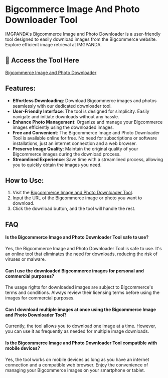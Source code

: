 # Bigcommerce Image And Photo Downloader Tool

IMGPANDA's Bigcommerce Image and Photo Downloader is a user-friendly tool designed to easily download images from the Bigcommerce website. Explore efficient image retrieval at IMGPANDA.

## 🔗 Access the Tool Here
[Bigcommerce Image and Photo Downloader](https://imgpanda.com/bigcommerce-image-and-photo-downloader-tool/)

## Features:

- **Effortless Downloading**: Download Bigcommerce images and photos seamlessly with our dedicated downloader tool.
- **User-Friendly Interface**: The tool is designed for simplicity. Easily navigate and initiate downloads without any hassle.
- **Enhance Photo Management**: Organize and manage your Bigcommerce images efficiently using the downloaded images.
- **Free and Convenient**: The Bigcommerce Image and Photo Downloader Tool is available online for free. No need for subscriptions or software installations, just an internet connection and a web browser.
- **Preserve Image Quality**: Maintain the original quality of your Bigcommerce images during the download process.
- **Streamlined Experience**: Save time with a streamlined process, allowing you to quickly obtain the images you need.

## How to Use:

1. Visit the [Bigcommerce Image and Photo Downloader Tool](https://imgpanda.com/bigcommerce-image-and-photo-downloader-tool/).
2. Input the URL of the Bigcommerce image or photo you want to download.
3. Click the download button, and the tool will handle the rest.

## FAQ

#### Is the Bigcommerce Image and Photo Downloader Tool safe to use?

Yes, the Bigcommerce Image and Photo Downloader Tool is safe to use. It's an online tool that eliminates the need for downloads, reducing the risk of viruses or malware.

#### Can I use the downloaded Bigcommerce images for personal and commercial purposes?

The usage rights for downloaded images are subject to Bigcommerce's terms and conditions. Always review their licensing terms before using the images for commercial purposes.

#### Can I download multiple images at once using the Bigcommerce Image and Photo Downloader Tool?

Currently, the tool allows you to download one image at a time. However, you can use it as frequently as needed for multiple image downloads.

#### Is the Bigcommerce Image and Photo Downloader Tool compatible with mobile devices?

Yes, the tool works on mobile devices as long as you have an internet connection and a compatible web browser. Enjoy the convenience of managing your Bigcommerce images on your smartphone or tablet.
